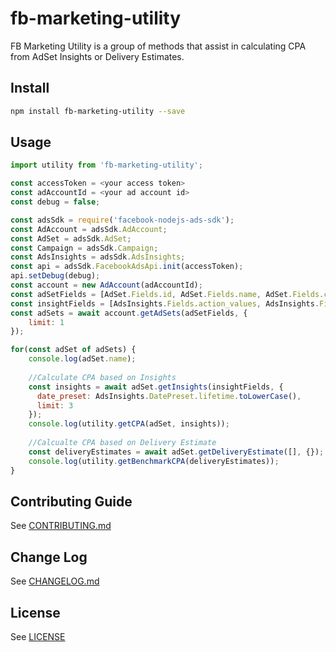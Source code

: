 # fb-marketing-utility

FB Marketing Utility is a group of methods that assist in calculating CPA from AdSet Insights or Delivery Estimates. 

## Install

```bash
npm install fb-marketing-utility --save
```

## Usage

```javascript
import utility from 'fb-marketing-utility';

const accessToken = <your access token>
const adAccountId = <your ad account id>
const debug = false;

const adsSdk = require('facebook-nodejs-ads-sdk');
const AdAccount = adsSdk.AdAccount;
const AdSet = adsSdk.AdSet;
const Campaign = adsSdk.Campaign;
const AdsInsights = adsSdk.AdsInsights;
const api = adsSdk.FacebookAdsApi.init(accessToken);
api.setDebug(debug);
const account = new AdAccount(adAccountId);
const adSetFields = [AdSet.Fields.id, AdSet.Fields.name, AdSet.Fields.campaign + '{' + Campaign.Fields.objective + '}', AdSet.Fields.promoted_object, AdSet.Fields.optimization_goal];
const insightFields = [AdsInsights.Fields.action_values, AdsInsights.Fields.cost_per_action_type];
const adSets = await account.getAdSets(adSetFields, {
	limit: 1
});

for(const adSet of adSets) {
	console.log(adSet.name);
	
	//Calculate CPA based on Insights
	const insights = await adSet.getInsights(insightFields, {
	  date_preset: AdsInsights.DatePreset.lifetime.toLowerCase(),
	  limit: 3
	});
	console.log(utility.getCPA(adSet, insights));
	
	//Calcualte CPA based on Delivery Estimate
	const deliveryEstimates = await adSet.getDeliveryEstimate([], {});
	console.log(utility.getBenchmarkCPA(deliveryEstimates));
}
```
## Contributing Guide

See [CONTRIBUTING.md](CONTRIBUTING.md)

## Change Log

See [CHANGELOG.md](CHANGELOG.md)

## License

See [LICENSE](LICENSE)

